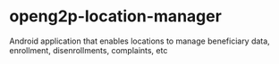 # openg2p-location-manager
Android application that enables locations to manage beneficiary data, enrollment, disenrollments, complaints, etc
